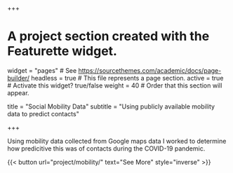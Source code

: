 +++
# A project section created with the Featurette widget.
widget = "pages"  # See https://sourcethemes.com/academic/docs/page-builder/
headless = true  # This file represents a page section.
active = true # Activate this widget? true/false
weight = 40  # Order that this section will appear.

title = "Social Mobility Data"
subtitle = "Using publicly available mobility data to predict contacts"

+++

Using mobility data collected from Google maps data I worked to determine how predicitive this was of contacts during the COVID-19 pandemic.

{{< button url="project/mobility/" text="See More" style="inverse" >}}
